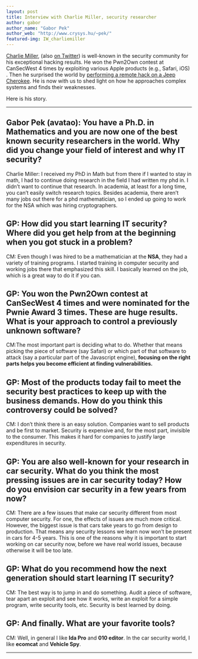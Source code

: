 ```yaml
---
layout: post
title: Interview with Charlie Miller, security researcher
author: gabor
author_name: "Gabor Pek"
author_web: "http://www.crysys.hu/~pek/"
featured-img: IW_charliemiller
---
```


[Charlie Miller](https://en.wikipedia.org/wiki/Charlie_Miller_(security_researcher)), (also [on Twitter](https://twitter.com/0xcharlie)) is well-known in the security community for his exceptional hacking results. He won the Pwn2Own contest at CanSecWest 4 times by exploiting various Apple products (e.g., Safari, iOS) . Then he surprised the world by [performing a remote hack on a Jeep Cherokee](http://illmatics.com/Remote%20Car%20Hacking.pdf). He is now with us to shed light on how he approaches complex systems and finds their weaknesses.

Here is his story.
<!--excerpt-->

----

## <span class="post question">Gabor Pek (avatao): You have a Ph.D. in Mathematics and you are now one of the best known security researchers in the world. Why did you change your field of interest and why IT security?</span>

<span class="post answer">Charlie Miller: </span>I received my PhD in Math but from there if I wanted to stay in math, I had to continue doing research in the field I had written my phd in. I didn’t want to continue that research. In academia, at least for a long time, you can’t easily switch research topics. Besides academia, there aren’t many jobs out there for a phd mathematician, so I ended up going to work for the NSA which was hiring cryptographers.

## <span class="post question">GP: How did you start learning IT security? Where did you get help from at the beginning when you got stuck in a problem?</span>

<span class="post answer">CM:</span> Even though I was hired to be a mathematician at the **NSA**, they had a variety of training programs. I started training in computer security and working jobs there that emphasized this skill. I basically learned on the job, which is a great way to do it if you can.

## <span class="post question">GP: You won the Pwn2Own contest at CanSecWest 4 times and were nominated for the Pwnie Award 3 times. These are huge results. What is your approach to control a previously unknown software?
</span>

<span class="post answer">CM:</span>The most important part is deciding what to do. Whether that means picking the piece of software (say Safari) or which part of that software to attack (say a particular part of the Javascript engine), **focusing on the right parts helps you become efficient at finding vulnerabilities.** 

## <span class="post question">GP: Most of the products today fail to meet the security best practices to keep up with the business demands. How do you think this controversy could be solved?
</span>

<span class="post answer">CM:</span> I don’t think there is an easy solution. Companies want to sell products and be first to market. Security is expensive and, for the most part, invisible to the consumer. This makes it hard for companies to justify large expenditures in security.

## <span class="post question">GP: You are also well-known for your research in car security. What do you think the most pressing issues are in car security today? How do you envision car security in a few years from now?
</span>

<span class="post answer">CM:</span> There are a few issues that make car security different from most computer security. For one, the effects of issues are much more critical. However, the biggest issue is that cars take years to go from design to production. That means any security lessons we learn now won’t be present in cars for 4-5 years. This is one of the reasons why it is important to start working on car security now, before we have real world issues, because otherwise it will be too late.

## <span class="post question">GP: What do you recommend how the next generation should start learning IT security?</span>

<span class="post answer">CM:</span> The best way is to jump in and do something. Audit a piece of software, tear apart an exploit and see how it works, write an exploit for a simple program, write security tools, etc. Security is best learned by doing.

## <span class="post question">GP: And finally. What are your favorite tools?</span>

<span class="post answer">CM:</span> Well, in general I like **Ida Pro** and **010 editor**. In the car security world, I like **ecomcat** and **Vehicle Spy**.

----
